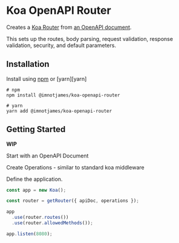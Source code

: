 # Koa OpenAPI Router

Creates a [Koa Router][koa-router] from [an OpenAPI document][openapi-doc].

This sets up the routes, body parsing, request validation,
response validation, security, and default parameters.

## Installation

Install using [npm][npm] or [yarn][yarn]

```shell script
# npm
npm install @imnotjames/koa-openapi-router

# yarn
yarn add @imnotjames/koa-openapi-router
```

## Getting Started

**WIP**

Start with an OpenAPI Document

Create Operations - similar to standard koa middleware

Define the application.

```javascript
const app = new Koa();

const router = getRouter({ apiDoc, operations });

app
  .use(router.routes())
  .use(router.allowedMethods());

app.listen(8080);
```

[koa-router]: https://github.com/koajs/router
[openapi-doc]: https://swagger.io/specification/
[npm]: https://www.npmjs.org/
